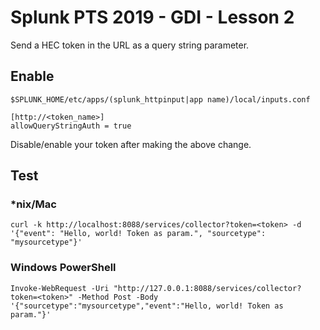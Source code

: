 # Splunk PTS 2019 - GDI - Lesson 2

Send a HEC token in the URL as a query string parameter.

## Enable

    $SPLUNK_HOME/etc/apps/(splunk_httpinput|app name)/local/inputs.conf
    
    [http://<token_name>]
    allowQueryStringAuth = true
    
Disable/enable your token after making the above change.

## Test

### *nix/Mac
    curl -k http://localhost:8088/services/collector?token=<token> -d '{"event": "Hello, world! Token as param.", "sourcetype": "mysourcetype"}'

### Windows PowerShell
    Invoke-WebRequest -Uri "http://127.0.0.1:8088/services/collector?token=<token>" -Method Post -Body '{"sourcetype":"mysourcetype","event":"Hello, world! Token as param."}'